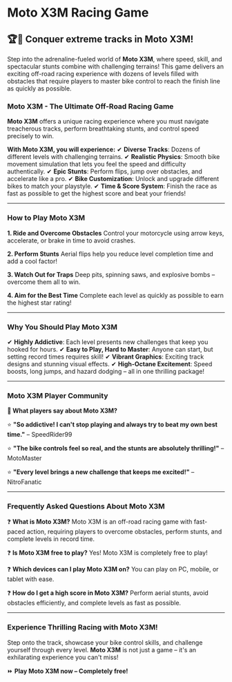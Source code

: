 # **Moto X3M Racing Game**

## **🏆🚵 Conquer extreme tracks in Moto X3M!**

Step into the adrenaline-fueled world of **Moto X3M**, where speed, skill, and spectacular stunts combine with challenging terrains! This game delivers an exciting off-road racing experience with dozens of levels filled with obstacles that require players to master bike control to reach the finish line as quickly as possible.

### **Moto X3M - The Ultimate Off-Road Racing Game**
**Moto X3M** offers a unique racing experience where you must navigate treacherous tracks, perform breathtaking stunts, and control speed precisely to win.

**With Moto X3M, you will experience:**
✔ **Diverse Tracks**: Dozens of different levels with challenging terrains.
✔ **Realistic Physics**: Smooth bike movement simulation that lets you feel the speed and difficulty authentically.
✔ **Epic Stunts**: Perform flips, jump over obstacles, and accelerate like a pro.
✔ **Bike Customization**: Unlock and upgrade different bikes to match your playstyle.
✔ **Time & Score System**: Finish the race as fast as possible to get the highest score and beat your friends!

---

### **How to Play Moto X3M**

**1. Ride and Overcome Obstacles**
Control your motorcycle using arrow keys, accelerate, or brake in time to avoid crashes.

**2. Perform Stunts**
Aerial flips help you reduce level completion time and add a cool factor!

**3. Watch Out for Traps**
Deep pits, spinning saws, and explosive bombs – overcome them all to win.

**4. Aim for the Best Time**
Complete each level as quickly as possible to earn the highest star rating!

---

### **Why You Should Play Moto X3M**
✔ **Highly Addictive**: Each level presents new challenges that keep you hooked for hours.
✔ **Easy to Play, Hard to Master**: Anyone can start, but setting record times requires skill!
✔ **Vibrant Graphics**: Exciting track designs and stunning visual effects.
✔ **High-Octane Excitement**: Speed boosts, long jumps, and hazard dodging – all in one thrilling package!

---

### **Moto X3M Player Community**

**💬 What players say about Moto X3M?**

⭐ **"So addictive! I can't stop playing and always try to beat my own best time."** – SpeedRider99

⭐ **"The bike controls feel so real, and the stunts are absolutely thrilling!"** – MotoMaster

⭐ **"Every level brings a new challenge that keeps me excited!"** – NitroFanatic

---

### **Frequently Asked Questions About Moto X3M**

❓ **What is Moto X3M?**
Moto X3M is an off-road racing game with fast-paced action, requiring players to overcome obstacles, perform stunts, and complete levels in record time.

❓ **Is Moto X3M free to play?**
Yes! Moto X3M is completely free to play!

❓ **Which devices can I play Moto X3M on?**
You can play on PC, mobile, or tablet with ease.

❓ **How do I get a high score in Moto X3M?**
Perform aerial stunts, avoid obstacles efficiently, and complete levels as fast as possible.

---

### **Experience Thrilling Racing with Moto X3M!**

Step onto the track, showcase your bike control skills, and challenge yourself through every level. **Moto X3M** is not just a game – it's an exhilarating experience you can't miss!

⏩ **Play Moto X3M now – Completely free!**
